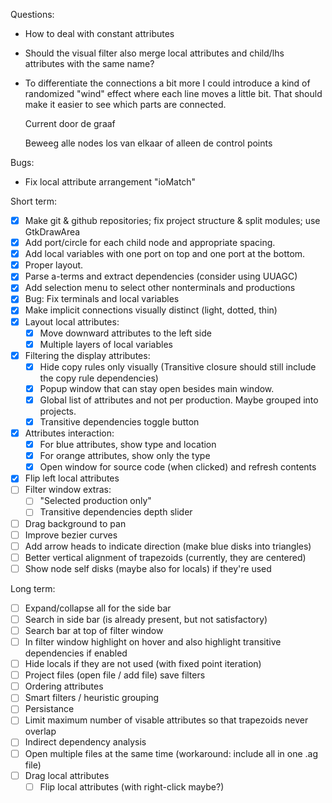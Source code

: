 Questions:

  * How to deal with constant attributes
  * Should the visual filter also merge local attributes and child/lhs attributes with the same name?

  * To differentiate the connections a bit more I could introduce a kind of
    randomized "wind" effect where each line moves a little bit. That should make
    it easier to see which parts are connected.

    Current door de graaf

    Beweeg alle nodes los van elkaar of alleen de control points

Bugs:

  * Fix local attribute arrangement "ioMatch"

Short term:

  * [x] Make git & github repositories; fix project structure & split modules; use GtkDrawArea
  * [x] Add port/circle for each child node and appropriate spacing.
  * [x] Add local variables with one port on top and one port at the bottom.
  * [x] Proper layout.
  * [x] Parse a-terms and extract dependencies (consider using UUAGC)
  * [x] Add selection menu to select other nonterminals and productions
  * [x] Bug: Fix terminals and local variables
  * [x] Make implicit connections visually distinct (light, dotted, thin)
  * [x] Layout local attributes:
    * [x] Move downward attributes to the left side
    * [x] Multiple layers of local variables
  * [x] Filtering the display attributes:
    * [x] Hide copy rules only visually (Transitive closure should still include the copy rule dependencies)
    * [x] Popup window that can stay open besides main window.
    * [x] Global list of attributes and not per production. Maybe grouped into projects.
    * [x] Transitive dependencies toggle button
  * [x] Attributes interaction:
    * [x] For blue attributes, show type and location
    * [x] For orange attributes, show only the type
    * [x] Open window for source code (when clicked) and refresh contents
  * [x] Flip left local attributes
  * [ ] Filter window extras:
    * [ ] "Selected production only"
    * [ ] Transitive dependencies depth slider
  * [ ] Drag background to pan
  * [ ] Improve bezier curves
  * [ ] Add arrow heads to indicate direction (make blue disks into triangles)
  * [ ] Better vertical alignment of trapezoids (currently, they are centered)
  * [ ] Show node self disks (maybe also for locals) if they're used

Long term:

  * [ ] Expand/collapse all for the side bar
  * [ ] Search in side bar (is already present, but not satisfactory)
  * [ ] Search bar at top of filter window
  * [ ] In filter window highlight on hover and also highlight transitive dependencies if enabled
  * [ ] Hide locals if they are not used (with fixed point iteration)
  * [ ] Project files (open file / add file) save filters
  * [ ] Ordering attributes
  * [ ] Smart filters / heuristic grouping
  * [ ] Persistance
  * [ ] Limit maximum number of visable attributes so that trapezoids never overlap
  * [ ] Indirect dependency analysis
  * [ ] Open multiple files at the same time (workaround: include all in one .ag file)
  * [ ] Drag local attributes
    * [ ] Flip local attributes (with right-click maybe?)
